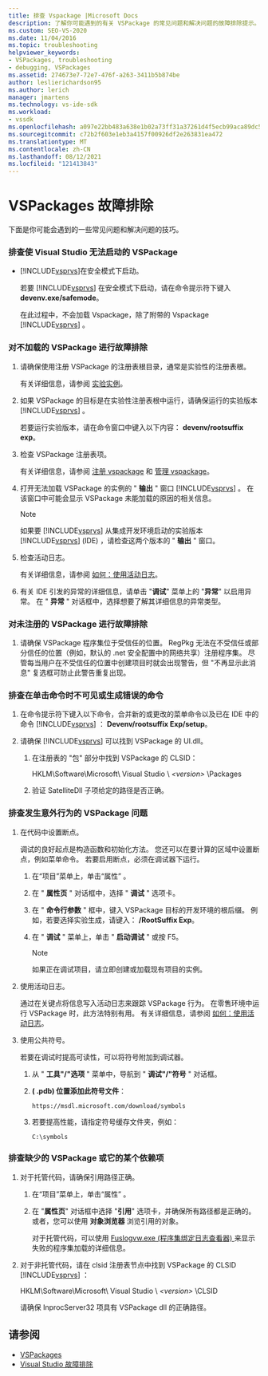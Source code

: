 ```yaml
---
title: 排查 Vspackage |Microsoft Docs
description: 了解你可能遇到的有关 VSPackage 的常见问题和解决问题的故障排除提示。
ms.custom: SEO-VS-2020
ms.date: 11/04/2016
ms.topic: troubleshooting
helpviewer_keywords:
- VSPackages, troubleshooting
- debugging, VSPackages
ms.assetid: 274673e7-72e7-476f-a263-3411b5b874be
author: leslierichardson95
ms.author: lerich
manager: jmartens
ms.technology: vs-ide-sdk
ms.workload:
- vssdk
ms.openlocfilehash: a097e22bb483a638e1b02a73ff31a37261d4f5ecb99aca89dc5354ea78ece0b6
ms.sourcegitcommit: c72b2f603e1eb3a4157f00926df2e263831ea472
ms.translationtype: MT
ms.contentlocale: zh-CN
ms.lasthandoff: 08/12/2021
ms.locfileid: "121413843"
---
```

# <a name="troubleshooting-vspackages"></a>VSPackages 故障排除
下面是你可能会遇到的一些常见问题和解决问题的技巧。

### <a name="to-troubleshoot-a-vspackage-that-keeps-visual-studio-from-starting"></a>排查使 Visual Studio 无法启动的 VSPackage

- [!INCLUDE[vsprvs](../code-quality/includes/vsprvs_md.md)]在安全模式下启动。

   若要 [!INCLUDE[vsprvs](../code-quality/includes/vsprvs_md.md)] 在安全模式下启动，请在命令提示符下键入 **devenv.exe/safemode**。

   在此过程中，不会加载 Vspackage，除了附带的 Vspackage [!INCLUDE[vsprvs](../code-quality/includes/vsprvs_md.md)] 。

### <a name="to-troubleshoot-a-vspackage-that-does-not-load"></a>对不加载的 VSPackage 进行故障排除

1. 请确保使用注册 VSPackage 的注册表根目录，通常是实验性的注册表根。

    有关详细信息，请参阅 [实验实例](../extensibility/the-experimental-instance.md)。

2. 如果 VSPackage 的目标是在实验性注册表根中运行，请确保运行的实验版本 [!INCLUDE[vsprvs](../code-quality/includes/vsprvs_md.md)] 。

    若要运行实验版本，请在命令窗口中键入以下内容： **devenv/rootsuffix exp**。

3. 检查 VSPackage 注册表项。

    有关详细信息，请参阅 [注册 vspackage](registering-and-unregistering-vspackages.md) 和 [管理 vspackage](../extensibility/managing-vspackages.md)。

4. 打开无法加载 VSPackage 的实例的 " **输出** " 窗口 [!INCLUDE[vsprvs](../code-quality/includes/vsprvs_md.md)] 。 在该窗口中可能会显示 VSPackage 未能加载的原因的相关信息。

   > [!NOTE]
   > 如果要 [!INCLUDE[vsprvs](../code-quality/includes/vsprvs_md.md)] 从集成开发环境启动的实验版本 [!INCLUDE[vsprvs](../code-quality/includes/vsprvs_md.md)] (IDE) ，请检查这两个版本的 " **输出** " 窗口。

5. 检查活动日志。

    有关详细信息，请参阅 [如何：使用活动日志](../extensibility/how-to-use-the-activity-log.md)。

6. 有关 IDE 引发的异常的详细信息，请单击 "**调试**" 菜单上的 "**异常**" 以启用异常。 在 " **异常** " 对话框中，选择想要了解其详细信息的异常类型。

### <a name="to-troubleshoot-a-vspackage-that-does-not-register"></a>对未注册的 VSPackage 进行故障排除

1. 请确保 VSPackage 程序集位于受信任的位置。 RegPkg 无法在不受信任或部分信任的位置（例如，默认的 .net 安全配置中的网络共享）注册程序集。 尽管每当用户在不受信任的位置中创建项目时就会出现警告，但 "不再显示此消息" 复选框可防止此警告重复出现。

### <a name="to-troubleshoot-a-command-that-is-not-visible-or-that-generates-an-error-when-you-click-a-command"></a>排查在单击命令时不可见或生成错误的命令

1. 在命令提示符下键入以下命令，合并新的或更改的菜单命令以及已在 IDE 中的命令 [!INCLUDE[vsprvs](../code-quality/includes/vsprvs_md.md)] ： **Devenv/rootsuffix Exp/setup**。

2. 请确保 [!INCLUDE[vsprvs](../code-quality/includes/vsprvs_md.md)] 可以找到 VSPackage 的 UI.dll。

   1. 在注册表的 "包" 部分中找到 VSPackage 的 CLSID：

        HKLM\Software\Microsoft\ Visual Studio \\ *\<version>* \Packages

   2. 验证 SatelliteDll 子项给定的路径是否正确。

### <a name="to-troubleshoot-a-vspackage-that-behaves-unexpectedly"></a>排查发生意外行为的 VSPackage 问题

1. 在代码中设置断点。

     调试的良好起点是构造函数和初始化方法。 您还可以在要计算的区域中设置断点，例如菜单命令。 若要启用断点，必须在调试器下运行。

    1. 在“项目”菜单上，单击“属性”   。

    2. 在 " **属性页** " 对话框中，选择 " **调试** " 选项卡。

    3. 在 " **命令行参数** " 框中，键入 VSPackage 目标的开发环境的根后缀。 例如，若要选择实验生成，请键入： **/RootSuffix Exp**。

    4. 在 " **调试** " 菜单上，单击 " **启动调试** " 或按 F5。

        > [!NOTE]
        > 如果正在调试项目，请立即创建或加载现有项目的实例。

2. 使用活动日志。

     通过在关键点将信息写入活动日志来跟踪 VSPackage 行为。 在零售环境中运行 VSPackage 时，此方法特别有用。 有关详细信息，请参阅 [如何：使用活动日志](../extensibility/how-to-use-the-activity-log.md)。

3. 使用公共符号。

     若要在调试时提高可读性，可以将符号附加到调试器。

    1. 从 " **工具"/"选项** " 菜单中，导航到 " **调试"/"符号** " 对话框。

    2. **( .pdb) 位置添加此符号文件**：

         `https://msdl.microsoft.com/download/symbols`

    3. 若要提高性能，请指定符号缓存文件夹，例如：

        ```
        C:\symbols
        ```

### <a name="to-troubleshoot-a-missing-vspackage-or-one-of-its-dependencies"></a>排查缺少的 VSPackage 或它的某个依赖项

1. 对于托管代码，请确保引用路径正确。

   1. 在“项目”菜单上，单击“属性”   。

   2. 在 "**属性页**" 对话框中选择 "**引用**" 选项卡，并确保所有路径都是正确的。 或者，您可以使用 **对象浏览器** 浏览引用的对象。

        对于托管代码，可以使用 [Fuslogvw.exe (程序集绑定日志查看器) ](/dotnet/framework/tools/fuslogvw-exe-assembly-binding-log-viewer) 来显示失败的程序集加载的详细信息。

2. 对于非托管代码，请在 clsid 注册表节点中找到 VSPackage 的 CLSID [!INCLUDE[vsprvs](../code-quality/includes/vsprvs_md.md)] ：

    HKLM\Software\Microsoft\ Visual Studio \\ *\<version>* \CLSID

   请确保 InprocServer32 项具有 VSPackage dll 的正确路径。

## <a name="see-also"></a>请参阅
- [VSPackages](../extensibility/internals/vspackages.md)
- [Visual Studio 故障排除](/troubleshoot/visualstudio/welcome-visual-studio/)
